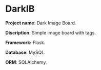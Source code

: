 # DarkIB
**Project name**: Dark Image Board.

**Discription**: Simple image board with tags. 

**Framework:** Flask.

**Database**: MySQL.

**ORM**: SQLAlchemy.
